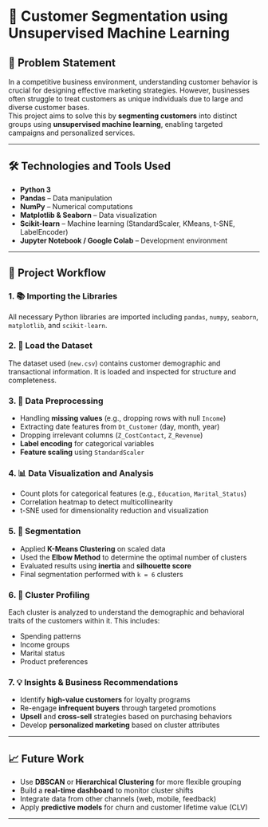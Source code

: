 # 🧠 Customer Segmentation using Unsupervised Machine Learning

## 📌 Problem Statement

In a competitive business environment, understanding customer behavior is crucial for designing effective marketing strategies. However, businesses often struggle to treat customers as unique individuals due to large and diverse customer bases.  
This project aims to solve this by **segmenting customers** into distinct groups using **unsupervised machine learning**, enabling targeted campaigns and personalized services.

---

## 🛠️ Technologies and Tools Used

- **Python 3**
- **Pandas** – Data manipulation
- **NumPy** – Numerical computations
- **Matplotlib & Seaborn** – Data visualization
- **Scikit-learn** – Machine learning (StandardScaler, KMeans, t-SNE, LabelEncoder)
- **Jupyter Notebook / Google Colab** – Development environment

---

## 🔁 Project Workflow

### 1. 📚 Importing the Libraries

All necessary Python libraries are imported including `pandas`, `numpy`, `seaborn`, `matplotlib`, and `scikit-learn`.

### 2. 📂 Load the Dataset

The dataset used (`new.csv`) contains customer demographic and transactional information. It is loaded and inspected for structure and completeness.

### 3. 🧹 Data Preprocessing

- Handling **missing values** (e.g., dropping rows with null `Income`)
- Extracting date features from `Dt_Customer` (day, month, year)
- Dropping irrelevant columns (`Z_CostContact`, `Z_Revenue`)
- **Label encoding** for categorical variables
- **Feature scaling** using `StandardScaler`

### 4. 📊 Data Visualization and Analysis

- Count plots for categorical features (e.g., `Education`, `Marital_Status`)
- Correlation heatmap to detect multicollinearity
- t-SNE used for dimensionality reduction and visualization

### 5. 🔎 Segmentation

- Applied **K-Means Clustering** on scaled data
- Used the **Elbow Method** to determine the optimal number of clusters
- Evaluated results using **inertia** and **silhouette score**
- Final segmentation performed with `k = 6` clusters

### 6. 🧬 Cluster Profiling

Each cluster is analyzed to understand the demographic and behavioral traits of the customers within it. This includes:
- Spending patterns
- Income groups
- Marital status
- Product preferences

### 7. 💡 Insights & Business Recommendations

- Identify **high-value customers** for loyalty programs
- Re-engage **infrequent buyers** through targeted promotions
- **Upsell** and **cross-sell** strategies based on purchasing behaviors
- Develop **personalized marketing** based on cluster attributes

---

## 📈 Future Work

- Use **DBSCAN** or **Hierarchical Clustering** for more flexible grouping
- Build a **real-time dashboard** to monitor cluster shifts
- Integrate data from other channels (web, mobile, feedback)
- Apply **predictive models** for churn and customer lifetime value (CLV)

---
